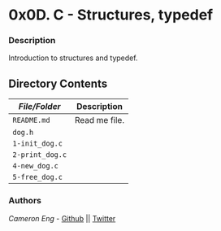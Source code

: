 # 0x0D. C - Structures, typedef
### Description
Introduction to structures and typedef.

## Directory Contents

|   ***File/Folder***    |  **Description**                       |
|---------------|---------------------------------------|
| `README.md` |  Read me file. |
| `dog.h` |  |
| `1-init_dog.c` |  |
| `2-print_dog.c` |  |
| `4-new_dog.c` |  |
| `5-free_dog.c` |  |

### Authors
*Cameron Eng* - [Github](https://github.com/c_eng/) || [Twitter](https://twitter.com/c33Eng)
